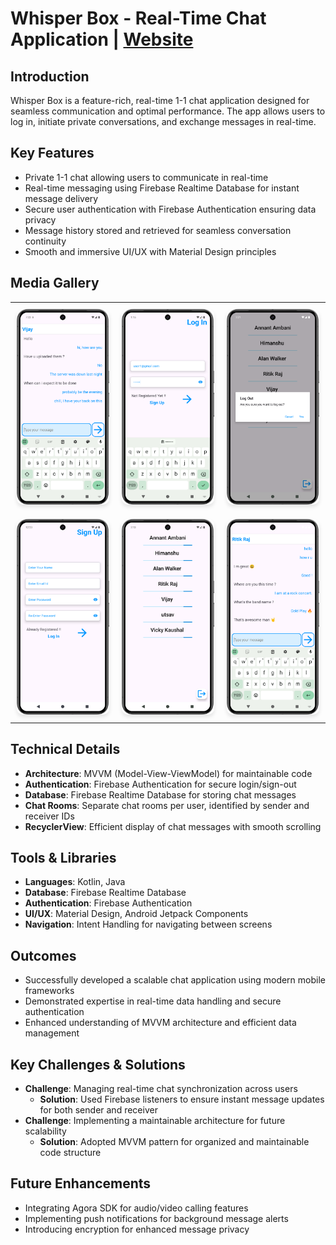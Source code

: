 # Whisper Box - Real-Time Chat Application | [Website](https://ritikraaj77.github.io/WhisperBox/)

## Introduction

Whisper Box is a feature-rich, real-time 1-1 chat application designed for seamless communication and optimal performance. The app allows users to log in, initiate private conversations, and exchange messages in real-time.

## Key Features
- Private 1-1 chat allowing users to communicate in real-time
- Real-time messaging using Firebase Realtime Database for instant message delivery
- Secure user authentication with Firebase Authentication ensuring data privacy
- Message history stored and retrieved for seamless conversation continuity
- Smooth and immersive UI/UX with Material Design principles

## Media Gallery

<!-- 2x3 Grid with Video and Images -->
<table style="width:100%;">
  <tr>
    <!-- First row: video + 2 images -->
    <td style="padding: 10px;">
      <img src="assets/chat1.png" alt="Chat Screen" style="width:100%; border-radius:10px; box-shadow: 0 4px 6px rgba(0, 0, 0, 0.1);"/>
    </td>
    <td style="padding: 10px;">
      <img src="assets/login.png" alt="Login Screen" style="width:100%; border-radius:10px; box-shadow: 0 4px 6px rgba(0, 0, 0, 0.1);" />
    </td>
    <td style="padding: 10px;">
      <img src="assets/logout.png" alt="User List" style="width:100%; border-radius:10px; box-shadow: 0 4px 6px rgba(0, 0, 0, 0.1);" />
    </td>
  </tr>
  <tr>
    <!-- Second row: 3 images -->
    <td style="padding: 10px;">
      <img src="assets/sign_in.png" alt="Sign-in Screen" style="width:100%; border-radius:10px; box-shadow: 0 4px 6px rgba(0, 0, 0, 0.1);" />
    </td>
    <td style="padding: 10px;">
      <img src="assets/chatpage.png" alt="Chat Screen" style="width:100%; border-radius:10px; box-shadow: 0 4px 6px rgba(0, 0, 0, 0.1);" />
    </td>
    <td style="padding: 10px;">
      <img src="assets/chatlive.png" alt="Firebase Integration" style="width:100%; border-radius:10px; box-shadow: 0 4px 6px rgba(0, 0, 0, 0.1);" />
    </td>
  </tr>
</table>

## Technical Details
- **Architecture**: MVVM (Model-View-ViewModel) for maintainable code
- **Authentication**: Firebase Authentication for secure login/sign-out
- **Database**: Firebase Realtime Database for storing chat messages
- **Chat Rooms**: Separate chat rooms per user, identified by sender and receiver IDs
- **RecyclerView**: Efficient display of chat messages with smooth scrolling

## Tools & Libraries
- **Languages**: Kotlin, Java
- **Database**: Firebase Realtime Database
- **Authentication**: Firebase Authentication
- **UI/UX**: Material Design, Android Jetpack Components
- **Navigation**: Intent Handling for navigating between screens

## Outcomes
- Successfully developed a scalable chat application using modern mobile frameworks
- Demonstrated expertise in real-time data handling and secure authentication
- Enhanced understanding of MVVM architecture and efficient data management

## Key Challenges & Solutions
- **Challenge**: Managing real-time chat synchronization across users
  - **Solution**: Used Firebase listeners to ensure instant message updates for both sender and receiver
- **Challenge**: Implementing a maintainable architecture for future scalability
  - **Solution**: Adopted MVVM pattern for organized and maintainable code structure

## Future Enhancements
- Integrating Agora SDK for audio/video calling features
- Implementing push notifications for background message alerts
- Introducing encryption for enhanced message privacy
